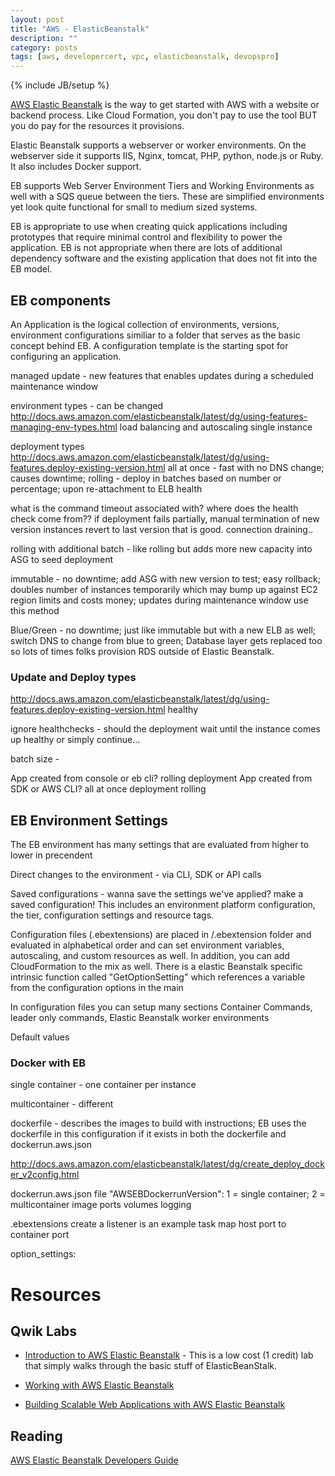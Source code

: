 ```yaml
---
layout: post
title: "AWS - ElasticBeanstalk"
description: ""
category: posts
tags: [aws, developercert, vpc, elasticbeanstalk, devopspro]
---
```

{% include JB/setup %}

[AWS Elastic Beanstalk](https://aws.amazon.com/elasticbeanstalk/) is the way to get started with AWS with a website or backend process. Like Cloud Formation, you don't pay to use the tool BUT you do pay for the resources it provisions.

Elastic Beanstalk supports a webserver or worker environments. On the webserver side it supports IIS, Nginx, tomcat, PHP, python, node.js or Ruby. It also includes Docker support.

EB supports Web Server Environment Tiers and Working Environments as well with a SQS queue between the tiers. These are simplified environments yet look quite functional for small to medium sized systems.

EB is appropriate to use when creating quick applications including prototypes that require minimal control and flexibility to power the application. EB is not appropriate when there are lots of additional dependency software and the existing application that does not fit into the EB model.

## EB components

An Application is the logical collection of environments, versions, environment configurations similiar to a folder that serves as the basic concept behind EB. A configuration template is the starting spot for configuring an application.

managed update - new features that enables updates during a scheduled maintenance window

environment types - can be changed
http://docs.aws.amazon.com/elasticbeanstalk/latest/dg/using-features-managing-env-types.html
  load balancing and autoscaling
  single instance

deployment types
  http://docs.aws.amazon.com/elasticbeanstalk/latest/dg/using-features.deploy-existing-version.html
  all at once - fast with no DNS change; causes downtime; 
  rolling - deploy in batches based on number or percentage; upon re-attachment to ELB health

  what is the command timeout associated with? where does the health check come from??
  if deployment fails partially, manual termination of new version instances revert to last version that is good.
  connection draining..

  rolling with additional batch - like rolling but adds more new capacity into ASG to seed deployment
  
  immutable - no downtime; add ASG with new version to test; easy rollback; doubles number of instances temporarily which may bump up against EC2 region limits and costs money; updates during maintenance window use this method

  Blue/Green - no downtime; just like immutable but with a new ELB as well; switch DNS to change from blue to green; Database layer gets replaced too so lots of times folks provision RDS outside of Elastic Beanstalk.

### Update and Deploy types
http://docs.aws.amazon.com/elasticbeanstalk/latest/dg/using-features.deploy-existing-version.html
healthy

ignore healthchecks - should the deployment wait until the instance comes up healthy or simply continue...

batch size - 

App created from console or eb cli? rolling deployment
App created from SDK or AWS CLI? all at once deployment
rolling 

## EB Environment Settings

The EB environment has many settings that are evaluated from higher to lower in precendent 

Direct changes to the environment - via CLI, SDK or API calls

Saved configurations - wanna save the settings we've applied? make a saved configuration! This includes an environment platform configuration, the tier, configuration settings and resource tags.

Configuration files (.ebextensions) are placed in /.ebextension folder and evaluated in alphabetical order and can set environment variables, autoscaling, and custom resources as well. In addition, you can add CloudFormation to the mix as well. There is a elastic Beanstalk specific intrinsic function called "GetOptionSetting" which references a variable from the configuration options in the main

In configuration files you can setup many sections
  Container Commands, leader only commands, Elastic Beanstalk worker environments

Default values



### Docker with EB

single container - one container per instance

multicontainer - different 

dockerfile - describes the images to build with instructions; EB uses the dockerfile in this configuration if it exists in both the dockerfile and dockerrun.aws.json

http://docs.aws.amazon.com/elasticbeanstalk/latest/dg/create_deploy_docker_v2config.html

dockerrun.aws.json file 
"AWSEBDockerrunVersion": 1 = single container; 2 = multicontainer
image
ports
volumes
logging

.ebextensions
  create a listener is an example task
  map host port to container port

  option_settings:


# Resources

## Qwik Labs

* [Introduction to AWS Elastic Beanstalk](https://qwiklabs.com/focuses/2935) - This is a low cost (1 credit) lab that simply walks through the basic stuff of ElasticBeanStalk.

* [Working with AWS Elastic Beanstalk](https://qwiklabs.com/focuses/2559)

* [Building Scalable Web Applications with AWS Elastic Beanstalk](https://qwiklabs.com/focuses/2597)

## Reading
[AWS Elastic Beanstalk Developers Guide](http://docs.aws.amazon.com/elasticbeanstalk/latest/dg/Welcome.html)